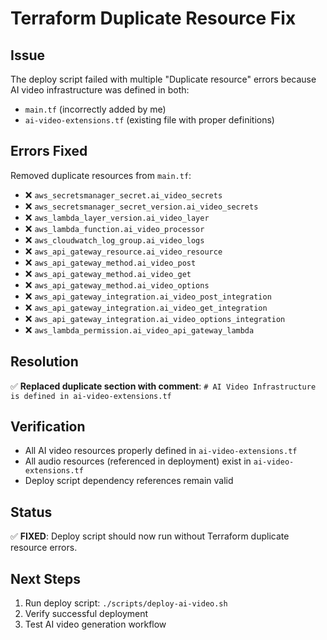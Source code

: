 # Terraform Duplicate Resource Fix

## Issue

The deploy script failed with multiple "Duplicate resource" errors because AI video infrastructure was defined in both:

- `main.tf` (incorrectly added by me)
- `ai-video-extensions.tf` (existing file with proper definitions)

## Errors Fixed

Removed duplicate resources from `main.tf`:

- ❌ `aws_secretsmanager_secret.ai_video_secrets`
- ❌ `aws_secretsmanager_secret_version.ai_video_secrets`
- ❌ `aws_lambda_layer_version.ai_video_layer`
- ❌ `aws_lambda_function.ai_video_processor`
- ❌ `aws_cloudwatch_log_group.ai_video_logs`
- ❌ `aws_api_gateway_resource.ai_video_resource`
- ❌ `aws_api_gateway_method.ai_video_post`
- ❌ `aws_api_gateway_method.ai_video_get`
- ❌ `aws_api_gateway_method.ai_video_options`
- ❌ `aws_api_gateway_integration.ai_video_post_integration`
- ❌ `aws_api_gateway_integration.ai_video_get_integration`
- ❌ `aws_api_gateway_integration.ai_video_options_integration`
- ❌ `aws_lambda_permission.ai_video_api_gateway_lambda`

## Resolution

✅ **Replaced duplicate section with comment**: `# AI Video Infrastructure is defined in ai-video-extensions.tf`

## Verification

- All AI video resources properly defined in `ai-video-extensions.tf`
- All audio resources (referenced in deployment) exist in `ai-video-extensions.tf`
- Deploy script dependency references remain valid

## Status

✅ **FIXED**: Deploy script should now run without Terraform duplicate resource errors.

## Next Steps

1. Run deploy script: `./scripts/deploy-ai-video.sh`
2. Verify successful deployment
3. Test AI video generation workflow
